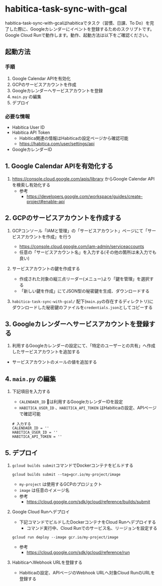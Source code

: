 # habitica-task-sync-with-gcal
habitica-task-sync-with-gcalはhabiticaでタスク（習慣、日課、To Do）を完了した際に、Googleカレンダーにイベントを登録するためのスクリプトです。
Google Cloud Runで動作します。動作、起動方法は以下をご確認ください。

## 起動方法
### 手順
1. Google Calendar APIを有効化
1. GCPのサービスアカウントを作成
1. Googleカレンダーへサービスアカウントを登録
1. `main.py` の編集
1. デプロイ

### 必要な情報
- Habitica User ID
- Habitica API Token
    - Habitica関連の情報はHabiticaの設定ページから確認可能
    - https://habitica.com/user/settings/api
- GoogleカレンダーID

## 1. Google Calendar APIを有効化する
1. https://console.cloud.google.com/apis/library からGoogle Calendar APIを検索し有効化する
    - 参考
      - https://developers.google.com/workspace/guides/create-project#enable-api

## 2. GCPのサービスアカウントを作成する

1. GCPコンソール「IAMと管理」の「サービスアカウント」ページにて「サービスアカウントを作成」を行う
    - https://console.cloud.google.com/iam-admin/serviceaccounts
    - 任意の「サービスアカウント名」を入力する(その他の箇所は未入力でも良い)

2. サービスアカウントの鍵を作成する
    - 作成された対象の縦三点リーダー(メニュー)より「鍵を管理」を選択する
    - 「新しい鍵を作成」にてJSON型の秘密鍵を生成、ダウンロードする

3. `habitica-task-sync-with-gcal/` 配下(`main.py`の存在するディレクトリ)にダウンロードした秘密鍵のファイルを`credentials.json`としてコピーする

## 3. Googleカレンダーへサービスアカウントを登録する
1. 利用するGoogleカレンダーの設定にて、「特定のユーザーとの共有」へ作成したサービスアカウントを追加する
  - サービスアカウントのメールの値を追加する

## 4.  `main.py` の編集
1. 下記項目を入力する
    - `CALENDAER_ID` は利用するGoogleカレンダーIDを設定
    - `HABITICA_USER_ID` 、`HABITICA_API_TOKEN` はHabiticaの設定、APIページで確認可能

    ``` 
    # 入力する
    CALENDAER_ID = ''
    HABITICA_USER_ID = ''
    HABITICA_API_TOKEN = ''
    ```

## 5. デプロイ
1. `gcloud builds submit`コマンドでDockerコンテナをビルドする

    ```
    gcloud builds submit --tag=gcr.io/my-project/image
    ```

    - `my-project` は使用するGCPのプロジェクト
    - `image` は任意のイメージ名
    - 参考
        - https://cloud.google.com/sdk/gcloud/reference/builds/submit

2. Google Cloud Runへデプロイ
    - 下記コマンドでビルドしたDockerコンテナをCloud Runへデプロイする
        - コマンド実行中、Cloud Runでのサービス名、リージョンを設定する

    ```
    gcloud run deploy --image gcr.io/my-project/image
    ```

    - 参考
        - https://cloud.google.com/sdk/gcloud/reference/run

3. HabiticaへWebhook URLを登録する
    - Habiticaの設定、APIページのWebhook URLへ対象Cloud RunのURLを登録する
